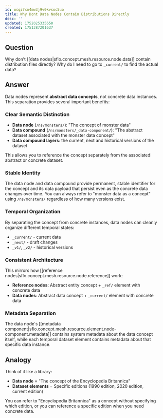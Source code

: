 ```yaml
---
id: osqi7xn4mw3j9v0kvsoc5uo
title: Why Dont Data Nodes Contain Distributions Directly
desc: ''
updated: 1752025335650
created: 1751387201637
---
```


## Question

Why don't [[data nodes|sflo.concept.mesh.resource.node.data]] contain distribution files directly? Why do I need to go to `_current/` to find the actual data?

## Answer

Data nodes represent **abstract data concepts**, not concrete data instances. This separation provides several important benefits:

### Clear Semantic Distinction

- **Data node** (`/ns/monsters/`): "The concept of monster data"
- **Data compound** (`/ns/monsters/_data-component/`): "The abstract dataset associated with the monster data concept" 
- **Data compound layers**: the current, next and historical versions of the dataset

This allows you to reference the concept separately from the associated abstract or concrete dataset.

### Stable Identity

The data node and data compound provide permanent, stable identifier for the concept and its data payload that persist even as the concrete data changes over time. You can always refer to "monster data as a concept" using `/ns/monsters/` regardless of how many versions exist.

### Temporal Organization

By separating the concept from concrete instances, data nodes can cleanly organize different temporal states:
- `_current/` - current data
- `_next/` - draft changes  
- `_v1/`, `_v2/` - historical versions

### Consistent Architecture

This mirrors how [[reference nodes|sflo.concept.mesh.resource.node.reference]] work:
- **Reference nodes**: Abstract entity concept + `_ref/` element with concrete data
- **Data nodes**: Abstract data concept + `_current/` element with concrete data

### Metadata Separation

The data node's [[metadata component|sflo.concept.mesh.resource.element.node-component.metadata]] contains system metadata about the data concept itself, while each temporal dataset element contains metadata about that specific data instance.

## Analogy

Think of it like a library:
- **Data node** = "The concept of the Encyclopedia Britannica"
- **Dataset elements** = Specific editions (1990 edition, 2020 edition, current edition)

You can refer to "Encyclopedia Britannica" as a concept without specifying which edition, or you can reference a specific edition when you need concrete data.